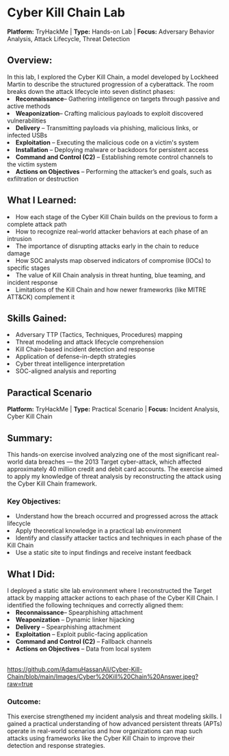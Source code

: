 # Cyber Kill Chain Lab
<b>Platform:</b> TryHackMe | <b>Type:</b> Hands-on Lab | <b>Focus:</b> Adversary Behavior Analysis, Attack Lifecycle, Threat Detection
<h2>Overview:</h2>
In this lab, I explored the Cyber Kill Chain, a model developed by Lockheed Martin to describe the structured progression of a cyberattack. The room breaks down the attack lifecycle into seven distinct phases:
<li><b>Reconnaissance</b>– Gathering intelligence on targets through passive and active methods</li>
<li><b>Weaponization</b>– Crafting malicious payloads to exploit discovered vulnerabilities</li>
<li><b>Delivery</b> – Transmitting payloads via phishing, malicious links, or infected USBs</li>
<li><b>Exploitation</b> – Executing the malicious code on a victim's system</li>
<li><b>Installation</b> – Deploying malware or backdoors for persistent access</li>
<li><b>Command and Control (C2)</b> – Establishing remote control channels to the victim system</li>
<li><b>Actions on Objectives</b> – Performing the attacker’s end goals, such as exfiltration or destruction</li>

<h2>What I Learned:</h2>
<li>How each stage of the Cyber Kill Chain builds on the previous to form a complete attack path</li>
<li>How to recognize real-world attacker behaviors at each phase of an intrusion</li>
<li>The importance of disrupting attacks early in the chain to reduce damage</li>
<li>How SOC analysts map observed indicators of compromise (IOCs) to specific stages</li>
<li>The value of Kill Chain analysis in threat hunting, blue teaming, and incident response</li>
<li>Limitations of the Kill Chain and how newer frameworks (like MITRE ATT&CK) complement it</li>

<h2>Skills Gained:</h2>
<li>Adversary TTP (Tactics, Techniques, Procedures) mapping</li>
<li>Threat modeling and attack lifecycle comprehension</li>
<li>Kill Chain-based incident detection and response</li>
<li>Application of defense-in-depth strategies</li>
<li>Cyber threat intelligence interpretation</li>
<li>SOC-aligned analysis and reporting</li>

<h2>Paractical Scenario</h2>
<b>Platform:</b> TryHackMe | <b>Type:</b> Practical Scenario | <b>Focus:</b> Incident Analysis, Cyber Kill Chain
<h2>Summary:</h2>
This hands-on exercise involved analyzing one of the most significant real-world data breaches — the 2013 Target cyber-attack, which affected approximately 40 million credit and debit card accounts. The exercise aimed to apply my knowledge of threat analysis by reconstructing the attack using the Cyber Kill Chain framework.

<h3>Key Objectives:</h3>
<li>Understand how the breach occurred and progressed across the attack lifecycle</li>
<li>Apply theoretical knowledge in a practical lab environment</li>
<li>Identify and classify attacker tactics and techniques in each phase of the Kill Chain</li>
<li>Use a static site to input findings and receive instant feedback</li>

<h2>What I Did:</h2>
I deployed a static site lab environment where I reconstructed the Target attack by mapping attacker actions to each phase of the Cyber Kill Chain. I identified the following techniques and correctly aligned them:<br>
<li><b>Reconnaissance</b>– Spearphishing attachment</li>
<li><b>Weaponization</b> – Dynamic linker hijacking</li>
<li><b>Delivery</b> – Spearphishing attachment</li>
<li><b>Exploitation</b> – Exploit public-facing application</li>
<li><b>Command and Control (C2)</b> – Fallback channels</li>
<li><b>Actions on Objectives</b> – Data from local system</li>
<br>

https://github.com/AdamuHassanAli/Cyber-Kill-Chain/blob/main/Images/Cyber%20Kill%20Chain%20Answer.jpeg?raw=true
<h3>Outcome:</h3>
This exercise strengthened my incident analysis and threat modeling skills. I gained a practical understanding of how advanced persistent threats (APTs) operate in real-world scenarios and how organizations can map such attacks using frameworks like the Cyber Kill Chain to improve their detection and response strategies.
